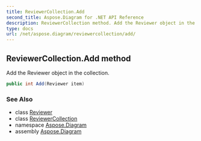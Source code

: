 ```yaml
---
title: ReviewerCollection.Add
second_title: Aspose.Diagram for .NET API Reference
description: ReviewerCollection method. Add the Reviewer object in the collection
type: docs
url: /net/aspose.diagram/reviewercollection/add/
---
```

## ReviewerCollection.Add method

Add the Reviewer object in the collection.

```csharp
public int Add(Reviewer item)
```

### See Also

* class [Reviewer](../../reviewer/)
* class [ReviewerCollection](../)
* namespace [Aspose.Diagram](../../reviewercollection/)
* assembly [Aspose.Diagram](../../../)


